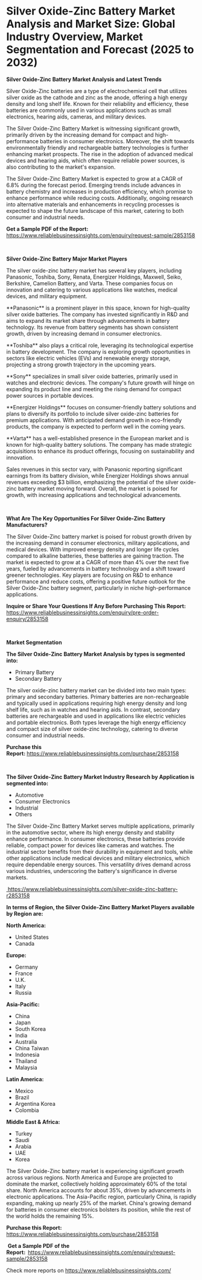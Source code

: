 <p><h1>Silver Oxide-Zinc Battery Market Analysis and Market Size: Global Industry Overview, Market Segmentation and Forecast (2025 to 2032)</h1></p><p><strong>Silver Oxide-Zinc Battery Market Analysis and Latest Trends</strong></p>
<p><p>Silver Oxide-Zinc batteries are a type of electrochemical cell that utilizes silver oxide as the cathode and zinc as the anode, offering a high energy density and long shelf life. Known for their reliability and efficiency, these batteries are commonly used in various applications such as small electronics, hearing aids, cameras, and military devices.</p><p>The Silver Oxide-Zinc Battery Market is witnessing significant growth, primarily driven by the increasing demand for compact and high-performance batteries in consumer electronics. Moreover, the shift towards environmentally friendly and rechargeable battery technologies is further enhancing market prospects. The rise in the adoption of advanced medical devices and hearing aids, which often require reliable power sources, is also contributing to the market's expansion.</p><p>The Silver Oxide-Zinc Battery Market is expected to grow at a CAGR of 6.8% during the forecast period. Emerging trends include advances in battery chemistry and increases in production efficiency, which promise to enhance performance while reducing costs. Additionally, ongoing research into alternative materials and enhancements in recycling processes is expected to shape the future landscape of this market, catering to both consumer and industrial needs.</p></p>
<p><strong>Get a Sample PDF of the Report:&nbsp;</strong> <a href="https://www.reliablebusinessinsights.com/enquiry/request-sample/2853158?utm_campaign=3170&utm_medium=2&utm_source=Github&utm_content=ia&utm_term=11032025&utm_id=silver-oxide-zinc-battery">https://www.reliablebusinessinsights.com/enquiry/request-sample/2853158</a></p>
<p>&nbsp;</p>
<p><strong>Silver Oxide-Zinc Battery Major Market Players</strong></p>
<p><p>The silver oxide-zinc battery market has several key players, including Panasonic, Toshiba, Sony, Renata, Energizer Holdings, Maxwell, Seiko, Berkshire, Camelion Battery, and Varta. These companies focus on innovation and catering to various applications like watches, medical devices, and military equipment.</p><p>**Panasonic** is a prominent player in this space, known for high-quality silver oxide batteries. The company has invested significantly in R&D and aims to expand its market share through advancements in battery technology. Its revenue from battery segments has shown consistent growth, driven by increasing demand in consumer electronics.</p><p>**Toshiba** also plays a critical role, leveraging its technological expertise in battery development. The company is exploring growth opportunities in sectors like electric vehicles (EVs) and renewable energy storage, projecting a strong growth trajectory in the upcoming years.</p><p>**Sony** specializes in small silver oxide batteries, primarily used in watches and electronic devices. The company's future growth will hinge on expanding its product line and meeting the rising demand for compact power sources in portable devices.</p><p>**Energizer Holdings** focuses on consumer-friendly battery solutions and plans to diversify its portfolio to include silver oxide-zinc batteries for premium applications. With anticipated demand growth in eco-friendly products, the company is expected to perform well in the coming years.</p><p>**Varta** has a well-established presence in the European market and is known for high-quality battery solutions. The company has made strategic acquisitions to enhance its product offerings, focusing on sustainability and innovation.</p><p>Sales revenues in this sector vary, with Panasonic reporting significant earnings from its battery division, while Energizer Holdings shows annual revenues exceeding $3 billion, emphasizing the potential of the silver oxide-zinc battery market moving forward. Overall, the market is poised for growth, with increasing applications and technological advancements.</p></p>
<p>&nbsp;</p>
<p><strong>What Are The Key Opportunities For Silver Oxide-Zinc Battery Manufacturers?</strong></p>
<p><p>The Silver Oxide-Zinc battery market is poised for robust growth driven by the increasing demand in consumer electronics, military applications, and medical devices. With improved energy density and longer life cycles compared to alkaline batteries, these batteries are gaining traction. The market is expected to grow at a CAGR of more than 4% over the next five years, fueled by advancements in battery technology and a shift toward greener technologies. Key players are focusing on R&D to enhance performance and reduce costs, offering a positive future outlook for the Silver Oxide-Zinc battery segment, particularly in niche high-performance applications.</p></p>
<p><strong>Inquire or Share Your Questions If Any Before Purchasing This Report:</strong> <a href="https://www.reliablebusinessinsights.com/enquiry/pre-order-enquiry/2853158?utm_campaign=3170&utm_medium=2&utm_source=Github&utm_content=ia&utm_term=11032025&utm_id=silver-oxide-zinc-battery">https://www.reliablebusinessinsights.com/enquiry/pre-order-enquiry/2853158</a></p>
<p>&nbsp;</p>
<p><strong>Market Segmentation</strong></p>
<p><strong>The Silver Oxide-Zinc Battery Market Analysis by types is segmented into:</strong></p>
<p><ul><li>Primary Battery</li><li>Secondary Battery</li></ul></p>
<p><p>The silver oxide-zinc battery market can be divided into two main types: primary and secondary batteries. Primary batteries are non-rechargeable and typically used in applications requiring high energy density and long shelf life, such as in watches and hearing aids. In contrast, secondary batteries are rechargeable and used in applications like electric vehicles and portable electronics. Both types leverage the high energy efficiency and compact size of silver oxide-zinc technology, catering to diverse consumer and industrial needs.</p></p>
<p><strong>Purchase this Report:&nbsp;</strong><a href="https://www.reliablebusinessinsights.com/purchase/2853158?utm_campaign=3170&utm_medium=2&utm_source=Github&utm_content=ia&utm_term=11032025&utm_id=silver-oxide-zinc-battery">https://www.reliablebusinessinsights.com/purchase/2853158</a></p>
<p>&nbsp;</p>
<p><strong>The Silver Oxide-Zinc Battery Market Industry Research by Application is segmented into:</strong></p>
<p><ul><li>Automotive</li><li>Consumer Electronics</li><li>Industrial</li><li>Others</li></ul></p>
<p><p>The Silver Oxide-Zinc Battery Market serves multiple applications, primarily in the automotive sector, where its high energy density and stability enhance performance. In consumer electronics, these batteries provide reliable, compact power for devices like cameras and watches. The industrial sector benefits from their durability in equipment and tools, while other applications include medical devices and military electronics, which require dependable energy sources. This versatility drives demand across various industries, underscoring the battery's significance in diverse markets.</p></p>
<p><a href="https://www.reliablebusinessinsights.com/silver-oxide-zinc-battery-r2853158?utm_campaign=3170&utm_medium=2&utm_source=Github&utm_content=ia&utm_term=11032025&utm_id=silver-oxide-zinc-battery">&nbsp;https://www.reliablebusinessinsights.com/silver-oxide-zinc-battery-r2853158</a></p>
<p><strong>In terms of Region, the Silver Oxide-Zinc Battery Market Players available by Region are:</strong></p>
<p>
    <p> <strong> North America: </strong>
        <ul>
            <li>United States</li>
            <li>Canada</li>
        </ul>
        </p> 
    <p> <strong> Europe: </strong>
        <ul>
            <li>Germany</li>
            <li>France</li>
            <li>U.K.</li>
            <li>Italy</li>
            <li>Russia</li>
        </ul>
        </p> 
    <p> <strong> Asia-Pacific: </strong>
        <ul>
            <li>China</li>
            <li>Japan</li>
            <li>South Korea</li>
            <li>India</li>
            <li>Australia</li>
            <li>China Taiwan</li>
            <li>Indonesia</li>
            <li>Thailand</li>
            <li>Malaysia</li>
        </ul>
        </p> 
    <p> <strong> Latin America: </strong>
        <ul>
            <li>Mexico</li>
            <li>Brazil</li>
            <li>Argentina Korea</li>
            <li>Colombia</li>
        </ul>
        </p> 
    <p> <strong> Middle East & Africa: </strong>
        <ul>
            <li>Turkey</li>
            <li>Saudi</li>
            <li>Arabia</li>
            <li>UAE</li>
            <li>Korea</li>
        </ul>
    </p>
    </p>
<p><p>The Silver Oxide-Zinc battery market is experiencing significant growth across various regions. North America and Europe are projected to dominate the market, collectively holding approximately 60% of the total share. North America accounts for about 35%, driven by advancements in electronic applications. The Asia-Pacific region, particularly China, is rapidly expanding, making up nearly 25% of the market. China's growing demand for batteries in consumer electronics bolsters its position, while the rest of the world holds the remaining 15%.</p></p>
<p><strong>Purchase this Report: </strong><a href="https://www.reliablebusinessinsights.com/purchase/2853158?utm_campaign=3170&utm_medium=2&utm_source=Github&utm_content=ia&utm_term=11032025&utm_id=silver-oxide-zinc-battery">https://www.reliablebusinessinsights.com/purchase/2853158</a></p>
<p>&nbsp;<strong>Get a Sample PDF of the Report:&nbsp;&nbsp;</strong><a href="https://www.reliablebusinessinsights.com/enquiry/request-sample/2853158?utm_campaign=3170&utm_medium=2&utm_source=Github&utm_content=ia&utm_term=11032025&utm_id=silver-oxide-zinc-battery">https://www.reliablebusinessinsights.com/enquiry/request-sample/2853158</a></p>
<p><strong></strong></p>
<p>Check more reports on <a href="https://www.reliablebusinessinsights.com/?utm_campaign=3170&utm_medium=2&utm_source=Github&utm_content=ia&utm_term=11032025&utm_id=silver-oxide-zinc-battery">https://www.reliablebusinessinsights.com/</a></p>